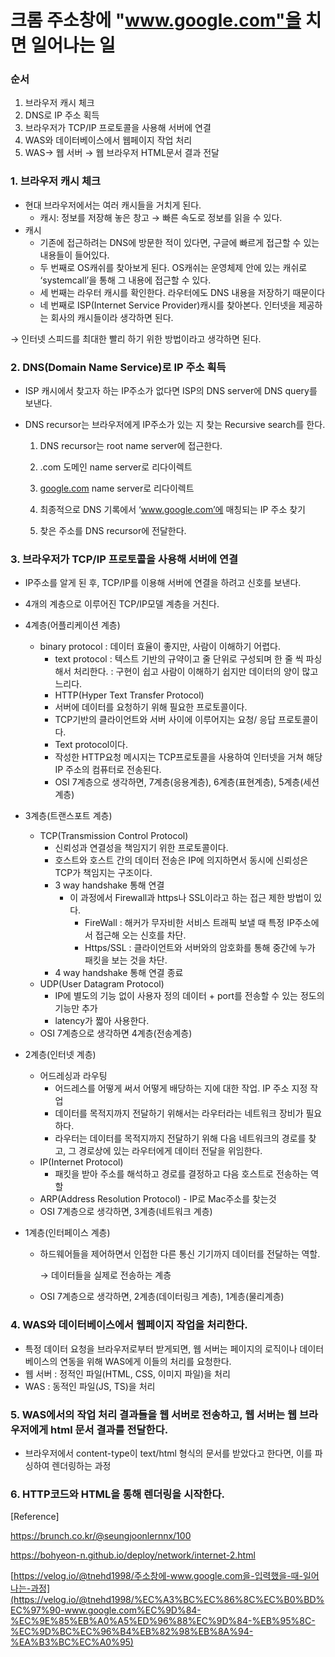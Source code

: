 # 크롬 주소창에 "www.google.com"을 치면 일어나는 일

### 순서

1. 브라우저 캐시 체크
2. DNS로 IP 주소 획득
3. 브라우저가 TCP/IP 프로토콜을 사용해 서버에 연결
4. WAS와 데이터베이스에서 웹페이지 작업 처리
5. WAS→ 웹 서버 → 웹 브라우저 HTML문서 결과 전달

### 1. 브라우저 캐시 체크

- 현대 브라우저에서는 여러 캐시들을 거치게 된다.
    - 캐시: 정보를 저장해 놓은 창고
      → 빠른 속도로 정보를 읽을 수 있다.
- 캐시
    - 기존에 접근하려는 DNS에 방문한 적이 있다면, 구글에 빠르게 접근할 수 있는 내용들이 들어있다.
    - 두 번째로 OS캐쉬를 찾아보게 된다. OS캐쉬는 운영체제 안에 있는 캐쉬로 ‘systemcall’을 통해 그 내용에 접근할 수 있다.
    - 세 번째는 라우터 캐시를 확인한다. 라우터에도 DNS 내용을 저장하기 때문이다
    - 네 번째로 ISP(Internet Service Provider)캐시를 찾아본다. 인터넷을 제공하는 회사의 캐시들이라 생각하면 된다.

→ 인터넷 스피드를 최대한 빨리 하기 위한 방법이라고 생각하면 된다.

### 2. DNS(Domain Name Service)로 IP 주소 흭득

- ISP 캐시에서 찾고자 하는 IP주소가 없다면 ISP의 DNS server에 DNS query를 보낸다.
- DNS recursor는 브라우저에게 IP주소가 있는 지 찾는 Recursive search를 한다.

    1) DNS recursor는 root name server에 접근한다.

    2) .com 도메인 name server로 리다이렉트

    3) [google.com](http://google.com) name server로 리다이렉트

    4) 최종적으로 DNS 기록에서 ‘www.google.com’에 매칭되는 IP 주소 찾기

    5) 찾은 주소를 DNS recursor에 전달한다.


### 3. 브라우저가 TCP/IP 프로토콜을 사용해 서버에 연결

- IP주소를 알게 된 후, TCP/IP를 이용해 서버에 연결을 하려고 신호를 보낸다.
- 4개의 계층으로 이루어진 TCP/IP모델 계층을 거친다.

- 4계층(어플리케이션 계층)
    - binary protocol
      : 데이터 효율이 좋지만, 사람이 이해하기 어렵다.
      - text protocol
      : 텍스트 기반의 규약이고 줄 단위로 구성되며 한 줄 씩 파싱해서 처리한다.
      : 구현이 쉽고 사람이 이해하기 쉽지만 데이터의 양이 많고 느리다.
      - HTTP(Hyper Text Transfer Protocol)
      - 서버에 데이터를 요청하기 위해 필요한 프로토콜이다.
      - TCP기반의 클라이언트와 서버 사이에 이루어지는 요청/ 응답 프로토콜이다.
      - Text protocol이다.
      - 작성한 HTTP요청 메시지는 TCP프로토콜을 사용하여 인터넷을 거쳐 해당 IP 주소의 컴퓨터로 전송된다.
      - OSI 7계층으로 생각하면, 7계층(응용계층), 6계층(표현계층), 5계층(세션계층)

- 3계층(트랜스포트 계층)
    - TCP(Transmission Control Protocol)
        - 신뢰성과 연결성을 책임지기 위한 프로토콜이다.
        - 호스트와 호스트 간의 데이터 전송은 IP에 의지하면서 동시에 신뢰성은 TCP가 책임지는 구조이다.
        - 3 way handshake 통해 연결
            - 이 과정에서 Firewall과 https나 SSL이라고 하는 접근 제한 방법이 있다.
                - FireWall : 해커가 무자비한 서비스 트래픽 보낼 때 특정 IP주소에서 접근해 오는 신호를 차단.
                - Https/SSL : 클라이언트와 서버와의 암호화를 통해 중간에 누가 패킷을 보는 것을 차단.
        - 4 way handshake 통해 연결 종료
    - UDP(User Datagram Protocol)
        - IP에 별도의 기능 없이 사용자 정의 데이터 + port를 전송할 수 있는 정도의 기능만 추가
        - latency가 짧아 사용한다.
    - OSI 7계층으로 생각하면 4계층(전송계층)


- 2계층(인터넷 계층)
    - 어드레싱과 라우팅
        - 어드레스를 어떻게 써서 어떻게 배당하는 지에 대한 작업. IP 주소 지정 작업
        - 데이터를 목적지까지 전달하기 위해서는 라우터라는 네트워크 장비가 필요하다.
        - 라우터는 데이터를 목적지까지 전달하기 위해 다음 네트워크의 경로를 찾고, 그 경로상에 있는 라우터에게 데이터 전달을 위임한다.
    - IP(Internet Protocol)
        - 패킷을 받아 주소를 해석하고 경로를 결정하고 다음 호스트로 전송하는 역할
    - ARP(Address Resolution Protocol) - IP로 Mac주소를 찾는것
    - OSI 7계층으로 생각하면, 3계층(네트워크 계층)


- 1계층(인터페이스 계층)
    - 하드웨어들을 제어하면서 인접한 다른 통신 기기까지 데이터를 전달하는 역할.

      → 데이터들을 실제로 전송하는 계층

    - OSI 7계층으로 생각하면, 2계층(데이터링크 계층), 1계층(물리계층)

### 4. WAS와 데이터베이스에서 웹페이지 작업을 처리한다.

- 특정 데이터 요청을 브라우저로부터 받게되면, 웹 서버는 페이지의 로직이나 데이터베이스의 연동을 위해 WAS에게 이들의 처리를 요청한다.
- 웹 서버 : 정적인 파일(HTML, CSS, 이미지 파일)을 처리
- WAS : 동적인 파일(JS, TS)을 처리

### 5. WAS에서의 작업 처리 결과들을 웹 서버로 전송하고, 웹 서버는 웹 브라우저에게 html 문서 결과를 전달한다.

- 브라우저에서 content-type이 text/html 형식의 문서를 받았다고 한다면, 이를 파싱하여 렌더링하는 과정

### 6. HTTP코드와 HTML을 통해 렌더링을 시작한다.

[Reference]

https://brunch.co.kr/@seungjoonlernnx/100

https://bohyeon-n.github.io/deploy/network/internet-2.html

[https://velog.io/@tnehd1998/주소창에-www.google.com을-입력했을-때-일어나는-과정](https://velog.io/@tnehd1998/%EC%A3%BC%EC%86%8C%EC%B0%BD%EC%97%90-www.google.com%EC%9D%84-%EC%9E%85%EB%A0%A5%ED%96%88%EC%9D%84-%EB%95%8C-%EC%9D%BC%EC%96%B4%EB%82%98%EB%8A%94-%EA%B3%BC%EC%A0%95)